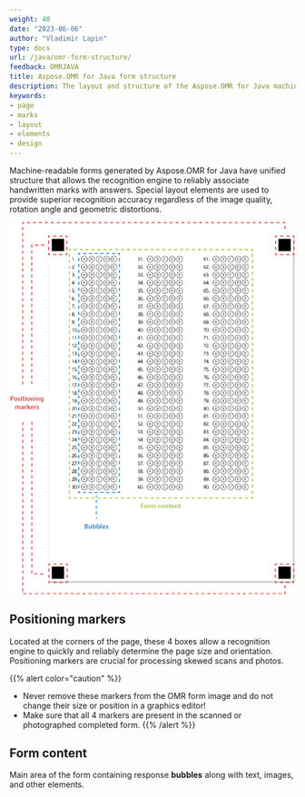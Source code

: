 ```yaml
---
weight: 40
date: "2023-06-06"
author: "Vladimir Lapin"
type: docs
url: /java/omr-form-structure/
feedback: OMRJAVA
title: Aspose.OMR for Java form structure
description: The layout and structure of the Aspose.OMR for Java machine-readable forms and the meaning of their core elements.
keywords:
- page
- marks
- layout
- elements
- design
---
```


Machine-readable forms generated by Aspose.OMR for Java have unified structure that allows the recognition engine to reliably associate handwritten marks with answers. Special layout elements are used to provide superior recognition accuracy regardless of the image quality, rotation angle and geometric distortions.

![Aspose.OMR for Java form structure](omr-form-structure.png)

## Positioning markers

Located at the corners of the page, these 4 boxes allow a recognition engine to quickly and reliably determine the page size and orientation. Positioning markers are crucial for processing skewed scans and photos.

{{% alert color="caution" %}} 
- Never remove these markers from the OMR form image and do not change their size or position in a graphics editor!
- Make sure that all 4 markers are present in the scanned or photographed completed form.
{{% /alert %}} 

## Form content

Main area of the form containing response **bubbles** along with text, images, and other elements.
